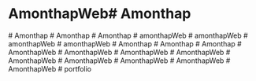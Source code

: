 # AmonthapWeb#   A m o n t h a p  
 #   A m o n t h a p  
 #   A m o n t h a p  
 #   A m o n t h a p  
 #   a m o n t h a p W e b  
 #   a m o n t h a p W e b  
 #   a m o n t h a p W e b  
 #   a m o n t h a p W e b  
 #   A m o n t h a p  
 #   A m o n t h a p  
 #   A m o n t h a p  
 #   A m o n t h a p W e b  
 #   A m o n t h a p W e b  
 #   A m o n t h a p W e b  
 #   A m o n t h a p W e b  
 #   A m o n t h a p W e b  
 #   A m o n t h a p W e b  
 #   A m o n t h a p W e b  
 #   A m o n t h a p W e b  
 #   A m o n t h a p W e b  
 #   p o r t f o l i o  
 